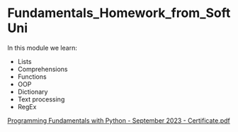 # Fundamentals_Homework_from_SoftUni
In this module we learn:
- Lists
- Comprehensions
- Functions
- OOP
- Dictionary
- Text processing
- RegEx

[Programming Fundamentals with Python - September 2023 - Certificate.pdf](https://github.com/maxaaa9/Fundamentals/files/13761856/Programming.Fundamentals.with.Python.-.September.2023.-.Certificate.pdf)
